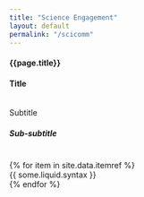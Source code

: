 ```yaml
---
title: "Science Engagement"
layout: default
permalink: "/scicomm"
---
```


<div class="container">
  <h4 class="font-weight-bold spanborder"><span>{{page.title}}</span></h4>

  <div class="row gap-y listrecent listrecent listauthor">
    <div class="col-lg-12 col-md-12 mb-4">
      <div class="p-4 border rounded">
        <h4 class="text-dark mb-0"> Title </h4><br>
        <div class="col-md-12 border rounded d-inline-block mt-1 mb-3 pt-2 pb-2 font-weight-normal">
          Subtitle
        </div>
        <div class="p-4 border rounded vdivide">
          <h5 class="text-dark">Sub-subtitle</h5><br>
          {% for item in site.data.itemref %}
            <div class="row vdivide gap-y border rounded">
              <div class="col-md-12">
               {{ some.liquid.syntax }}
              </div>
            </div>
          {% endfor %}
        </div>
      </div>
    </div>
  </div>
</div>
